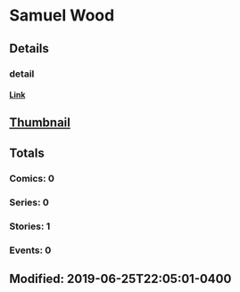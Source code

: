 # Samuel  Wood 
## Details
### detail
#### [Link](http://marvel.com/comics/creators/13818/samuel_wood?utm_campaign=apiRef&utm_source=225578a89fc76f3d20fbffda5d17a88d)
## [Thumbnail](http://i.annihil.us/u/prod/marvel/i/mg/b/40/image_not_available.jpg)
## Totals
### Comics: 0
### Series: 0
### Stories: 1
### Events: 0
## Modified: 2019-06-25T22:05:01-0400